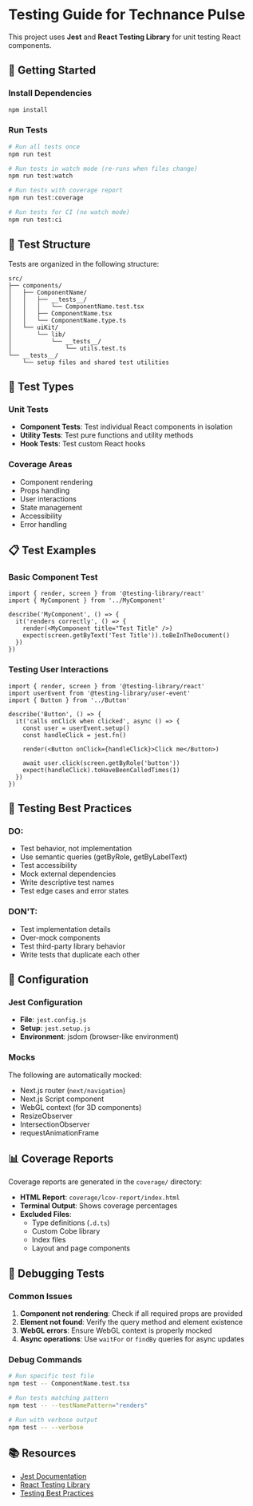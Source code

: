 # Testing Guide for Technance Pulse

This project uses **Jest** and **React Testing Library** for unit testing React components.

## 🚀 Getting Started

### Install Dependencies

```bash
npm install
```

### Run Tests

```bash
# Run all tests once
npm run test

# Run tests in watch mode (re-runs when files change)
npm run test:watch

# Run tests with coverage report
npm run test:coverage

# Run tests for CI (no watch mode)
npm run test:ci
```

## 📁 Test Structure

Tests are organized in the following structure:
```
src/
├── components/
│   ├── ComponentName/
│   │   ├── __tests__/
│   │   │   └── ComponentName.test.tsx
│   │   ├── ComponentName.tsx
│   │   └── ComponentName.type.ts
│   └── uiKit/
│       └── lib/
│           └── __tests__/
│               └── utils.test.ts
└── __tests__/
    └── setup files and shared test utilities
```

## 🧪 Test Types

### Unit Tests
- **Component Tests**: Test individual React components in isolation
- **Utility Tests**: Test pure functions and utility methods
- **Hook Tests**: Test custom React hooks

### Coverage Areas
- Component rendering
- Props handling
- User interactions
- State management
- Accessibility
- Error handling

## 📋 Test Examples

### Basic Component Test
```tsx
import { render, screen } from '@testing-library/react'
import { MyComponent } from '../MyComponent'

describe('MyComponent', () => {
  it('renders correctly', () => {
    render(<MyComponent title="Test Title" />)
    expect(screen.getByText('Test Title')).toBeInTheDocument()
  })
})
```

### Testing User Interactions
```tsx
import { render, screen } from '@testing-library/react'
import userEvent from '@testing-library/user-event'
import { Button } from '../Button'

describe('Button', () => {
  it('calls onClick when clicked', async () => {
    const user = userEvent.setup()
    const handleClick = jest.fn()
    
    render(<Button onClick={handleClick}>Click me</Button>)
    
    await user.click(screen.getByRole('button'))
    expect(handleClick).toHaveBeenCalledTimes(1)
  })
})
```

## 🎯 Testing Best Practices

### DO:
- Test behavior, not implementation
- Use semantic queries (getByRole, getByLabelText)
- Test accessibility
- Mock external dependencies
- Write descriptive test names
- Test edge cases and error states

### DON'T:
- Test implementation details
- Over-mock components
- Test third-party library behavior
- Write tests that duplicate each other

## 🔧 Configuration

### Jest Configuration
- **File**: `jest.config.js`
- **Setup**: `jest.setup.js`
- **Environment**: jsdom (browser-like environment)

### Mocks
The following are automatically mocked:
- Next.js router (`next/navigation`)
- Next.js Script component
- WebGL context (for 3D components)
- ResizeObserver
- IntersectionObserver
- requestAnimationFrame

## 📊 Coverage Reports

Coverage reports are generated in the `coverage/` directory:
- **HTML Report**: `coverage/lcov-report/index.html`
- **Terminal Output**: Shows coverage percentages
- **Excluded Files**: 
  - Type definitions (`.d.ts`)
  - Custom Cobe library
  - Index files
  - Layout and page components

## 🐛 Debugging Tests

### Common Issues

1. **Component not rendering**: Check if all required props are provided
2. **Element not found**: Verify the query method and element existence
3. **WebGL errors**: Ensure WebGL context is properly mocked
4. **Async operations**: Use `waitFor` or `findBy` queries for async updates

### Debug Commands
```bash
# Run specific test file
npm test -- ComponentName.test.tsx

# Run tests matching pattern
npm test -- --testNamePattern="renders"

# Run with verbose output
npm test -- --verbose
```

## 📚 Resources

- [Jest Documentation](https://jestjs.io/docs/getting-started)
- [React Testing Library](https://testing-library.com/docs/react-testing-library/intro/)
- [Testing Best Practices](https://kentcdodds.com/blog/common-mistakes-with-react-testing-library) 